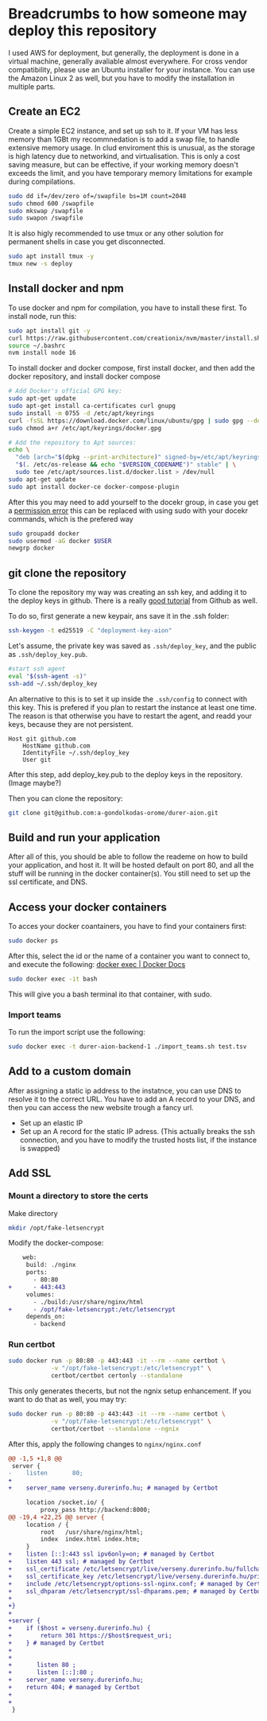 
# Breadcrumbs to how someone may deploy this repository

I used AWS for deployment, but generally, the deployment is done in a virtual machine, generally avaliable almost everywhere. For cross vendor compatibility, please use an Ubuntu installer for your instance. You can use the Amazon Linux 2 as well, but you have to modify the installation in multiple parts.

## Create an EC2

Create a simple EC2 instance, and set up ssh to it. If your VM has less memory than 1GBt my recommnedation is to add a swap file, to handle extensive memory usage. In clud enviroment this is unusual, as the storage is high latency due to networkind, and virtualisation. This is only a cost saving measure, but can be effective, if your working memory doesn't exceeds the limit, and you have temporary memory limitations for example during compilations.

```bash
sudo dd if=/dev/zero of=/swapfile bs=1M count=2048
sudo chmod 600 /swapfile
sudo mkswap /swapfile
sudo swapon /swapfile
```

It is also higly recommended to use tmux or any other solution for permanent shells in case you get disconnected.

```bash
sudo apt install tmux -y
tmux new -s deploy
```
  
## Install docker and npm

To use docker and npm for compilation, you have to install these first.
To install node, run this:

```bash
sudo apt install git -y
curl https://raw.githubusercontent.com/creationix/nvm/master/install.sh | bash 
source ~/.bashrc   
nvm install node 16
```

To install docker and docker compose, first install docker, and then add the docker repository, and install docker compose

```bash
# Add Docker's official GPG key:
sudo apt-get update
sudo apt-get install ca-certificates curl gnupg
sudo install -m 0755 -d /etc/apt/keyrings
curl -fsSL https://download.docker.com/linux/ubuntu/gpg | sudo gpg --dearmor -o /etc/apt/keyrings/docker.gpg
sudo chmod a+r /etc/apt/keyrings/docker.gpg

# Add the repository to Apt sources:
echo \
  "deb [arch="$(dpkg --print-architecture)" signed-by=/etc/apt/keyrings/docker.gpg] https://download.docker.com/linux/ubuntu \
  "$(. /etc/os-release && echo "$VERSION_CODENAME")" stable" | \
  sudo tee /etc/apt/sources.list.d/docker.list > /dev/null
sudo apt-get update
sudo apt install docker-ce docker-compose-plugin
```

After this you may need to add yourself to the docekr group, in case you get a [permission error](https://stackoverflow.com/questions/48957195/how-to-fix-docker-got-permission-denied-issue)
this can be replaced with using sudo with your docekr commands, which is the prefered way

```bash
sudo groupadd docker
sudo usermod -aG docker $USER
newgrp docker
```


## git clone the repository

To clone the repository my way was creating an ssh key, and adding it to the deploy keys in github.
There is a really [good tutorial](https://docs.github.com/en/authentication/connecting-to-github-with-ssh/generating-a-new-ssh-key-and-adding-it-to-the-ssh-agent) from Github as well.
  
To do so, first generate a new keypair, ans save it in the .ssh folder:

```bash
ssh-keygen -t ed25519 -C "deployment-key-aion"
```

Let's assume, the private key was saved as `.ssh/deploy_key`, and the public as `.ssh/deploy_key.pub`.

```bash
#start ssh agent
eval "$(ssh-agent -s)"
ssh-add ~/.ssh/deploy_key
```

An alternative to this is to set it up inside the `.ssh/config` to connect with this key. This is prefered if you plan to restart the instance at least one time. The reason is that otherwise you have to restart the agent, and readd your keys, because they are not persistent.

```config 
Host git github.com
	HostName github.com
	IdentityFile ~/.ssh/deploy_key
	User git
```

After this step, add deploy_key.pub to the deploy keys in the repository.
(Image maybe?)

Then you can clone the repository:

```bash
git clone git@github.com:a-gondolkodas-orome/durer-aion.git
```

## Build and run your application

After all of this, you should be able to follow the reademe on how to build your application, and host it.
It will be hosted default on port 80, and all the stuff will be running in the docker container(s).
You still need to set up the ssl certificate, and DNS.

## Access your docker containers

To acces your docker coantainers, you have to find your containers first:

```bash
sudo docker ps
```

After this, select the id or the name of a container you want to connect to, and execute the following:
[docker exec | Docker Docs](https://docs.docker.com/engine/reference/commandline/exec/)

```bash 
sudo docker exec -it bash
```

This will give you a bash terminal ito that container, with sudo.
### Import teams

To run the import script use the following:

```bash
sudo docker exec -t durer-aion-backend-1 ./import_teams.sh test.tsv
```

## Add to a custom domain

After assigning a static ip address to the instatnce, you can use DNS to resolve it to the correct URL. You have to add an A record to your DNS, and then you can access the new website trough a fancy url. 
* Set up an elastic IP
* Set up an A record for the static IP adress. (This actually breaks the ssh connection, and you have to modify the trusted hosts list, if the instance is swapped)

## Add SSL

### Mount a directory to store the certs

Make directory
```bash
mkdir /opt/fake-letsencrypt
```

Modify the docker-compose:
```diff
    web:
     build: ./nginx
     ports:
       - 80:80
+      - 443:443
     volumes:
       - ./build:/usr/share/nginx/html
+      - /opt/fake-letsencrypt:/etc/letsencrypt
     depends_on:
       - backend
```


### Run certbot

```bash
sudo docker run -p 80:80 -p 443:443 -it --rm --name certbot \
            -v "/opt/fake-letsencrypt:/etc/letsencrypt" \
            certbot/certbot certonly --standalone
```

This only generates thecerts, but not the ngnix setup enhancement.
If you want to do that as well, you may try:

```bash
sudo docker run -p 80:80 -p 443:443 -it --rm --name certbot \
            -v "/opt/fake-letsencrypt:/etc/letsencrypt" \
            certbot/certbot --standalone --ngnix
```

After this, apply the following changes to `nginx/nginx.conf`

```diff
@@ -1,5 +1,8 @@
 server {
-    listen       80;
+
+    server_name verseny.durerinfo.hu; # managed by Certbot

     location /socket.io/ {
         proxy_pass http://backend:8000;
@@ -19,4 +22,25 @@ server {
     location / {
         root   /usr/share/nginx/html;
         index  index.html index.htm;
     }
+    listen [::]:443 ssl ipv6only=on; # managed by Certbot
+    listen 443 ssl; # managed by Certbot
+    ssl_certificate /etc/letsencrypt/live/verseny.durerinfo.hu/fullchain.pem;
+    ssl_certificate_key /etc/letsencrypt/live/verseny.durerinfo.hu/privkey.pem;
+    include /etc/letsencrypt/options-ssl-nginx.conf; # managed by Certbot
+    ssl_dhparam /etc/letsencrypt/ssl-dhparams.pem; # managed by Certbot
+
+}
+
+server {
+    if ($host = verseny.durerinfo.hu) {
+        return 301 https://$host$request_uri;
+    } # managed by Certbot
+
+
+       listen 80 ;
+       listen [::]:80 ;
+    server_name verseny.durerinfo.hu;
+    return 404; # managed by Certbot
+
+
 }
```